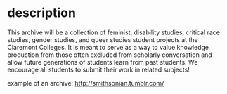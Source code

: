 # description
This archive will be a collection of feminist, disability studies, critical race studies, gender studies, and queer studies student projects at the Claremont Colleges. It is meant to serve as a way to value knowledge production from those often excluded from scholarly conversation and allow future generations of students learn from past students. We encourage all students to submit their work in related subjects!


example of an archive: http://smithsonian.tumblr.com/ 
